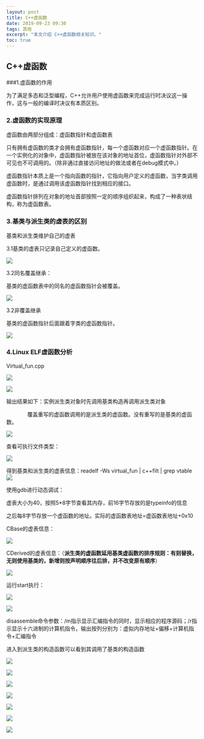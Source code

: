 ```yaml
---
layout: post
title: C++虚函数
date: 2019-09-23 09:30
tags: 其他
excerpt: "本文介绍 C++虚函数相关知识。"
toc: true
---	
```

## C++虚函数

###1.虚函数的作用

为了满足多态和泛型编程，C++允许用户使用虚函数来完成运行时决议这一操作，这与一般的编译时决议有本质区别。

### 2.虚函数的实现原理

虚函数由两部分组成：虚函数指针和虚函数表

只有拥有虚函数的类才会拥有虚函数指针，每一个虚函数对应一个虚函数指针。在一个实例化的对象中，虚函数指针被放在该对象的地址首位，虚函数指针对外部不可见也不可调用的。（除非通过直接访问地址的做法或者在debug模式中。）

虚函数指针本质上是一个指向函数的指针，它指向用户定义的虚函数，当字类调用虚函数时，是通过调用该虚函数指针找到相应的接口。

虚函数指针排列在对象的地址首部按照一定的顺序组织起来，构成了一种表状结构，称为虚函数表。

### 3.基类与派生类的虚表的区别

基类和派生类维护自己的虚表

3.1基类的虚表只记录自己定义的虚函数。

![](../assets/image247.png)

3.2同名覆盖继承：

基类的虚函数表中的同名的虚函数指针会被覆盖。

![](../assets/image248.png)

3.2非覆盖继承

基类的虚函数指针后面跟着字类的虚函数指针。

![](../assets/image249.png)

### 4.Linux ELF虚函数分析

Virtual\_fun.cpp

![](../assets/image251.jpg)

![](../assets/image252.png)

输出结果如下：实例派生类对象时先调用基类构造再调用派生类对象

              覆盖重写的虚函数调用的是派生类的虚函数。没有重写的是基类的虚函数。

![](../assets/image253.png)

查看可执行文件类型：

![](../assets/image255.jpg)

得到基类和派生类的虚表信息：readelf -Ws virtual\_fun | c++filt | grep vtable![](../assets/image257.jpg)

使用gdb进行动态调试：

虚表大小为40，按照5\*8字节查看其内存，前16字节存放的是typeinfo的信息

之后每8字节存放一个虚函数的地址。实际的虚函数表地址\=虚函数表地址+0x10

CBase的虚表信息：

![](../assets/image258.png)

CDerived的虚表信息：（**派生类的虚函数延用基类虚函数的排序规则：有则替换，无则使用基类的，新增则按声明顺序往后排，并不改变原有顺序**）

![](../assets/image260.jpg)

运行start执行：

![](../assets/image261.png)

![](../assets/image263.jpg)

disassemble命令参数：/m指示显示汇编指令的同时，显示相应的程序源码；/r指示显示十六进制的计算机指令，输出按列分别为：虚拟内存地址+偏移+计算机指令+汇编指令

进入到派生类的构造函数可以看到其调用了基类的构造函数

![](../assets/image265.jpg)

![](../assets/image267.jpg)

![](../assets/image269.jpg)

![](../assets/image271.jpg)

![](../assets/image272.png)

![](../assets/image274.jpg)

![](../assets/image276.jpg)
